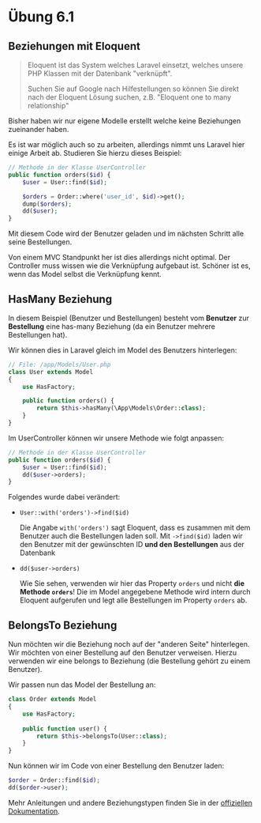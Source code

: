 # Übung 6.1 #

## Beziehungen mit Eloquent ##

> Eloquent ist das System welches Laravel einsetzt, welches unsere PHP Klassen mit der Datenbank "verknüpft".
>
> Suchen Sie auf Google nach Hilfestellungen so können Sie direkt nach der Eloquent Lösung suchen, z.B. "Eloquent one to many relationship"

Bisher haben wir nur eigene Modelle erstellt welche keine Beziehungen zueinander haben.

Es ist war möglich auch so zu arbeiten, allerdings nimmt uns Laravel hier einige Arbeit ab. Studieren Sie hierzu dieses Beispiel:

```php
// Methode in der Klasse UserController
public function orders($id) {
    $user = User::find($id);

    $orders = Order::where('user_id', $id)->get();
    dump($orders);
    dd($user);
}
```

Mit diesem Code wird der Benutzer geladen und im nächsten Schritt alle seine Bestellungen.

Von einem MVC Standpunkt her ist dies allerdings nicht optimal. Der Controller muss wissen wie die Verknüpfung aufgebaut ist.
Schöner ist es, wenn das Model selbst die Verknüpfung kennt.

## HasMany Beziehung ##

In diesem Beispiel (Benutzer und Bestellungen) besteht vom **Benutzer** zur **Bestellung** eine has-many Beziehung
(da ein Benutzer mehrere Bestellungen hat).

Wir können dies in Laravel gleich im Model des Benutzers hinterlegen:

```php
// File: /app/Models/User.php
class User extends Model
{
    use HasFactory;

    public function orders() {
        return $this->hasMany(\App\Models\Order::class);
    }
}
```

Im UserController können wir unsere Methode wie folgt anpassen:

```php
// Methode in der Klasse UserController
public function orders($id) {
    $user = User::find($id);
    dd($user->orders);
}
```

Folgendes wurde dabei verändert:

- `User::with('orders')->find($id)`

    Die Angabe `with('orders')` sagt Eloquent, dass es zusammen mit dem Benutzer auch die Bestellungen laden soll. Mit
    `->find($id)` laden wir den Benutzer mit der gewünschten ID **und den Bestellungen** aus der Datenbank
    
- `dd($user->orders)`

    Wie Sie sehen, verwenden wir hier das Property `orders` und nicht **die Methode `orders`**! Die im Model angegebene Methode
    wird intern durch Eloquent aufgerufen und legt alle Bestellungen im Property `orders` ab.
    
## BelongsTo Beziehung ##

Nun möchten wir die Beziehung noch auf der "anderen Seite" hinterlegen. Wir möchten von einer Bestellung auf den Benutzer verweisen.
Hierzu verwenden wir eine belongs to Beziehung (die Bestellung gehört zu einem Benutzer).

Wir passen nun das Model der Bestellung an:

```php
class Order extends Model
{
    use HasFactory;
    
    public function user() {
        return $this->belongsTo(User::class);
    }
}
```

Nun können wir im Code von einer Bestellung den Benutzer laden:

```php
$order = Order::find($id);
dd($order->user);
```

Mehr Anleitungen und andere Beziehungstypen finden Sie in der [offiziellen Dokumentation](https://laravel.com/docs/8.x/eloquent-relationships).